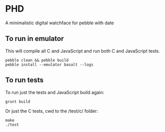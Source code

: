 # PHD
A minimalistic digital watchface for pebble with date

## To run in emulator

This will compile all C and JavaScript and run both C and JavaScript tests.

```
pebble clean && pebble build
pebble install --emulator basalt --logs
```

## To run tests

To run just the tests and JavaScript build again:

```
grunt build
```

Or just the C tests, cwd to the /test/c/ folder:

```
make
./test
```
